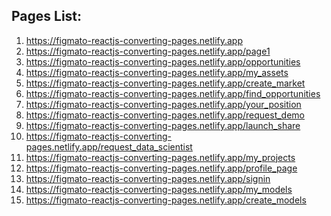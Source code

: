 <!-- need to clone this website: https://www.greenovation.ch/ -->

<h2>Pages List:</h2>

<ol>
    <li>
        <a href="https://figmato-reactjs-converting-pages.netlify.app">https://figmato-reactjs-converting-pages.netlify.app</a>
    </li>
    <li>
        <a href="https://figmato-reactjs-converting-pages.netlify.app/page1">https://figmato-reactjs-converting-pages.netlify.app/page1</a>
    </li>
    <li>
        <a href="https://figmato-reactjs-converting-pages.netlify.app/opportunities">https://figmato-reactjs-converting-pages.netlify.app/opportunities</a>
    </li>
    <li>
        <a href="https://figmato-reactjs-converting-pages.netlify.app/my_assets">https://figmato-reactjs-converting-pages.netlify.app/my_assets</a>
    </li>
    <li>
        <a href="https://figmato-reactjs-converting-pages.netlify.app/create_market">https://figmato-reactjs-converting-pages.netlify.app/create_market</a>
    </li>
    <li>
        <a href="https://figmato-reactjs-converting-pages.netlify.app/find_opportunities">https://figmato-reactjs-converting-pages.netlify.app/find_opportunities</a>
    </li>
    <li>
        <a href="https://figmato-reactjs-converting-pages.netlify.app/your_position">https://figmato-reactjs-converting-pages.netlify.app/your_position</a>
    </li>
    <li>
        <a href="https://figmato-reactjs-converting-pages.netlify.app/request_demo">https://figmato-reactjs-converting-pages.netlify.app/request_demo</a>
    </li>
    <li>
        <a href="https://figmato-reactjs-converting-pages.netlify.app/launch_share">https://figmato-reactjs-converting-pages.netlify.app/launch_share</a>
    </li>
    <li>
        <a href="https://figmato-reactjs-converting-pages.netlify.app/request_data_scientist">https://figmato-reactjs-converting-pages.netlify.app/request_data_scientist</a>
    </li>
    <li>
        <a href="https://figmato-reactjs-converting-pages.netlify.app/my_projects">https://figmato-reactjs-converting-pages.netlify.app/my_projects</a>
    </li>
    <li>
        <a href="https://figmato-reactjs-converting-pages.netlify.app/profile_page">https://figmato-reactjs-converting-pages.netlify.app/profile_page</a>
    </li>
    <li>
        <a href="https://figmato-reactjs-converting-pages.netlify.app/signin">https://figmato-reactjs-converting-pages.netlify.app/signin</a>
    </li>
    <li>
        <a href="https://figmato-reactjs-converting-pages.netlify.app/my_models">https://figmato-reactjs-converting-pages.netlify.app/my_models</a>
    </li>
    <li>
        <a href="https://figmato-reactjs-converting-pages.netlify.app/create_models">https://figmato-reactjs-converting-pages.netlify.app/create_models</a>
    </li>
</ol>

